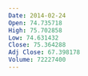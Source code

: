 ```yaml
---
Date: 2014-02-24
Open: 74.735718
High: 75.702858
Low: 74.631432
Close: 75.364288
Adj Close: 67.398178
Volume: 72227400
---
```

